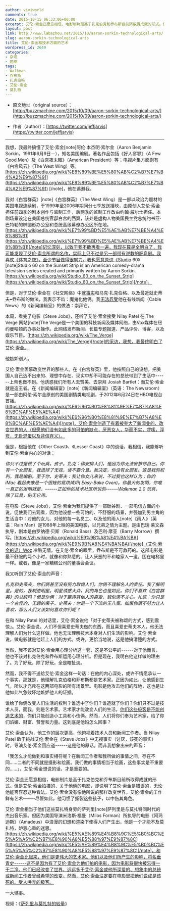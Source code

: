 ```yaml
---
author: viviworld
comments: true
date: 2015-10-15 06:33:06+00:00
excerpt: 艾伦·索金还愿意相信，电影制片是高于扎克伯克和乔布斯目前所取得成就的形式。但是艾伦·索金拍摄的、关于他俩的电影，却说明了艾伦·索金是错误的，无论他能否容忍这种看法。
layout: post
link: http://www.labazhou.net/2015/10/aaron-sorkin-technological-arts/
slug: aaron-sorkin-technological-arts
title: 艾伦·索金和技术方面的艺术
wordpress_id: 2649
categories:
- 杂项
- 网络
tags:
- Walkman
- 乔布斯
- 扎克伯格
- 艾伦·索金
- 莫扎特
---
```



	
  * 原文地址（original source）：[http://buzzmachine.com/2015/10/09/aaron-sorkin-technological-arts/](http://buzzmachine.com/2015/10/09/aaron-sorkin-technological-arts/)

	
  * 作者（author）：[https://twitter.com/jeffjarvis](https://twitter.com/jeffjarvis)





* * *



我想，我最终搞懂了艾伦·索金[note]阿伦·本杰明·索尔金（Aaron Benjamin Sorkin，1961年6月9日－），知名美国编剧。著名作品包括《好人寥寥》（A Few Good Men）及《白宫夜未眠》（American President）等；电视片集方面则有《白宫风云》（The West Wing）等。[https://zh.wikipedia.org/wiki/%E8%89%BE%E5%80%AB%C2%B7%E7%B4%A2%E9%87%91](https://zh.wikipedia.org/wiki/%E8%89%BE%E5%80%AB%C2%B7%E7%B4%A2%E9%87%91) [/note]，他在逃避我。

我对《白宫群英》[note]《白宫群英》（The West Wing）是一部以政治为题材的美国电视连续剧，于1999年至2006年期间分七季放送播映，由原创人艾伦·索金担任前四季的剧本创作与监制工作，后两季的监制工作改由约翰·威尔士担任。本剧场景设定在美国总统官邸白宫的西翼，该处是虚构人物美国民主党总统约书亚·巴特勒的椭圆形办公室和总统高级幕僚办公区所在地。[https://zh.wikipedia.org/wiki/%E7%99%BD%E5%AE%AB%E7%BE%A4%E8%8B%B1](https://zh.wikipedia.org/wiki/%E7%99%BD%E5%AE%AB%E7%BE%A4%E8%8B%B1)[/note]记忆深刻，以致于我不敢再看一遍，我现在算是全明白了，我可能发现了艾伦·索金所谓的名作，实际上只不过是另一部带有说教的肥皂剧。我喜欢《体育之夜》，至少节目做得很努力。我也愿意原谅《Studio 60》[note]Studio 60 on the Sunset Strip is an American comedy-drama television series created and primarily written by Aaron Sorkin. [https://en.wikipedia.org/wiki/Studio_60_on_the_Sunset_Strip](https://en.wikipedia.org/wiki/Studio_60_on_the_Sunset_Strip)[/note]。

但是，对于艾伦·索金在《社交网络》中[就事实](http://buzzmachine.com/2010/09/28/the-antisocial-movie/)和马克·扎克伯格、以及最近就史蒂夫•乔布斯的做法，我表示不齿：魔鬼化他俩。我[无法忍受](http://www.theguardian.com/commentisfree/2013/jul/18/the-newsroom-hbo-series-hate-it)他在有线新闻（Cable News）的《新闻编辑室》的做法：崇拜它。

本周，看完了电影《Steve Jobs》，还听了艾伦·索金接受 Nilay Patel 在 The Verge 网站[note]The Verge是一个美国的科技新闻及媒体网络，由Vox媒体在纽约曼哈顿的办事处操作。此网络发布新闻、长篇专题报道、产品评价、博客，以及娱乐节目。[https://zh.wikipedia.org/wiki/The_Verge](https://zh.wikipedia.org/wiki/The_Verge)[/note]的采访，我想，我最终明白了艾伦·索金。

他嫉妒别人。

艾伦·索金羡慕改变世界的那些人。在《白宫群英》里，他按照自己的设想，把美国人自己选不出来的、理想中存在、现实中却不可能存在的总统带到了生活中------上帝也做不到。他诱惑我们所有人去赞美、去崇拜 Josiah Bartlet：而艾伦·索金就是造王者。在《新闻编辑室》[note]《新闻编辑室》（英语：The Newsroom）是一部由阿伦·索尔金原创的美国剧情类电视剧，于2012年6月24日在HBO电视台首播。[https://zh.wikipedia.org/wiki/%E6%96%B0%E8%81%9E%E7%B7%A8%E8%BC%AF%E5%AE%A4](https://zh.wikipedia.org/wiki/%E6%96%B0%E8%81%9E%E7%B7%A8%E8%BC%AF%E5%AE%A4)[/note]，艾伦·索金创造了有着被夸大了新闻业的、改变世界的人（但愿他们没有如此多的可怕的缺点，厌恶女人，华而不实，啰嗦，浮夸，无耻混蛋以及背信弃义）。

但是，根据他在《Other Coast》、《Lesser Coast》中的谈话，我相信，我能够听到艾伦·索金内心的对话：

_你只不过是做了个玩具，孩子。扎克：你安排人们，是因为你无法安排你自己。你有一个女朋友，我选择了无视，请不要介意。我决定，你没有女朋友。这是我的权利，我是编剧。至于你，史蒂夫：我让你女儿来说，不过我也这样认为：你的 iMac 看起来像是一个很矬的易烘烤炉( Easy-Bake Oven)。你最大的发明，你唯一真正的发明就是，------正如你的技术社区所说的------Walkman 2.0 玩具，除了玩具，别无它用。_

在电影《Steve Jobs》，艾伦·索金为我们提供了一部硅谷剧、一部电信方面的小说，促使我们去观看，因为他设想一些可怕的、不舒服的场景，并强加到男主角的生活当中：对他的女儿、对他的每一名员工、以及他的雨人[note]《雨人》（英语：Rain Man）是1988年上映的美国电影，以兄弟之情为主题。是由巴瑞·莱文森执导，剧本是由罗纳德·贝斯（Ronald Bass）及巴利·摩亚（Barry Morrow）撰写。[https://zh.wikipedia.org/wiki/%E9%9B%A8%E4%BA%BA](https://zh.wikipedia.org/wiki/%E9%9B%A8%E4%BA%BA)[/note]（艾伦·索金的话）Woz 冷酷无情。在艾伦·索金的眼里，乔布斯是不可救药的。这部电影是最不舒服的两个小时，就像和你熟悉的、让人厌恶的不和睦家人一道，困在电梯里一样。或者，像是一家糟糕公司的董事会会议。

我又听到了艾伦·索金的声音：

_扎克和史蒂夫，你们俩甚至没有努力取悦人们，你俩不理解名人的责任。我了解明星。是的，我制造明星。明星诱惑大众，我的角色也是如此。你们不喜欢《白宫群英》的总统吗？但是你俩：对于赢得其他人的喜爱，貌似漠不关心。扎克：你只是一个古怪的、无趣的呆子。史蒂夫：你是一个下流的王八蛋。如果你俩不努力让人喜欢，那么人们又该如何喜欢你们呢？_

在和 Nilay Patel 的对话里，艾伦·索金说他「对于史蒂夫被称颂的方式，感到震惊」。艾伦·索金说，人们不但喜爱史蒂夫做的东西，而且喜爱史蒂夫本人，他无法理解人们为什么这样做。他也无法理解技术本身对人们生活的影响。艾伦·索金说，做电影就是他赶上人们的方式。或许，更恰当地说，这是他搞清楚的方式。

当然，我不该对艾伦·索金用心理分析这一套，这是不公平的------对于他而言，他也不该对扎克伯克和乔布斯运用心理分析。但是现在，我明白他这样做的理由了。为了好玩，除了好玩，全是瞎扯淡。

然而，我不得不送给艾伦·索金这样一句话：在他的内心深处，或许不情愿承认一个事实，那就是，他理解扎克伯格和乔布斯都是艺术家。正因为如此，让他感到生气，所以才充斥在这两部电影的所有场景里。电影是他攻击他们的阵地，这也是让他如此气急败坏地嫉妒他人的证据。

谁给了你俩改变人们生活的权利？谁选中了你们？谁造就了你们？你们只不过是技术人员，而我，则是艺术家。艺术家才能改变人们的生活，[你们这些极客是不能创造艺术的](http://www.labazhou.net/2014/10/if-its-flow-its-art/)，你们只能创造小工具和小伎俩。然而，人们将你们奉为艺术家，给了你们谄媚、财富、赞誉和力量。这到底是他妈怎么回事？

艾伦·索金认为，他工作的层次更高，他俯视着技术人员和新闻工作者。当 Nilay Patel 敢于挑战艾伦·索金在《Steve Jobs》中无视事实（讨厌，该死的事实）时，导演艾伦·索金回应道------这是他的原话，而非我想象出来的声音：

「我怎么才能做到和事实相符呢？在新闻工作者和我所做的事情之间，存在不同……二者的不同就是摄影和绘画。我们做的事情相当于绘画，这些事实是不重要的……」，艾伦·索金想说的话，才是重要的。

艾伦·索金还愿意相信，电影制片是高于扎克伯克和乔布斯目前所取得成就的形式。但是艾伦·索金拍摄的、关于他俩的电影，却说明了艾伦·索金是错误的，无论他能否容忍这种看法。艾伦·索金没有像他所说的那样改变世界。艾伦·索金的工作鲜有艺术------尽管如此，他习惯了撕裂这些孩子，以中伤其角色。

艾伦·索金相当于他们这些莫扎特身旁的萨列里[note]萨列里是与莫扎特同时代的杰出音乐家。但因为美国导演米洛斯·福曼（Milos Forman）所执导的电影《阿玛迪斯》（Amadeus）中浪漫的幻想和渲染下使得人们产生出，他是一个才能不及莫扎特，妒忌心重的迷思。[https://zh.wikipedia.org/wiki/%E5%AE%89%E4%B8%9C%E5%B0%BC%E5%A5%A5%C2%B7%E8%90%A8%E5%88%97%E9%87%8C](https://zh.wikipedia.org/wiki/%E5%AE%89%E4%B8%9C%E5%B0%BC%E5%A5%A5%C2%B7%E8%90%A8%E5%88%97%E9%87%8C)[/note]，和艾伦·索金比起来，他们是更伟大的艺术家。他们以及他们所产生的影响，将名垂青史------这不是因为有了艾伦·索金为他们拍的电影，因为电影将很快被忘得一干二净。他们已经改变了世界，远远多于艾伦·索金或他所深爱的、想象中的总统或新闻工作者曾经希望的改变。然而，艾伦·索金注定要在电影里把他们说成是该死的、受人唾弃的极客。

一大憾事。

视频：《[萨列里与莫扎特的较量](https://youtu.be/-ciFTP_KRy4?t=152)》
